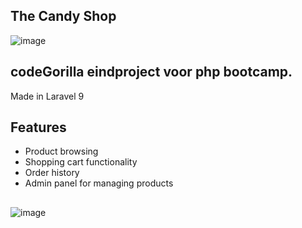 
## The Candy Shop

![image](https://github.com/Eranare/webshop/assets/117918276/5a145923-c916-4e8b-8943-84f93c18c97d)

## codeGorilla eindproject voor php bootcamp.
Made in Laravel 9

## Features 

- Product browsing
- Shopping cart functionality
- Order history
- Admin panel for managing products
## 
![image](https://github.com/Eranare/webshop/assets/117918276/875c4102-520e-4246-ba69-2ab49e105373)
